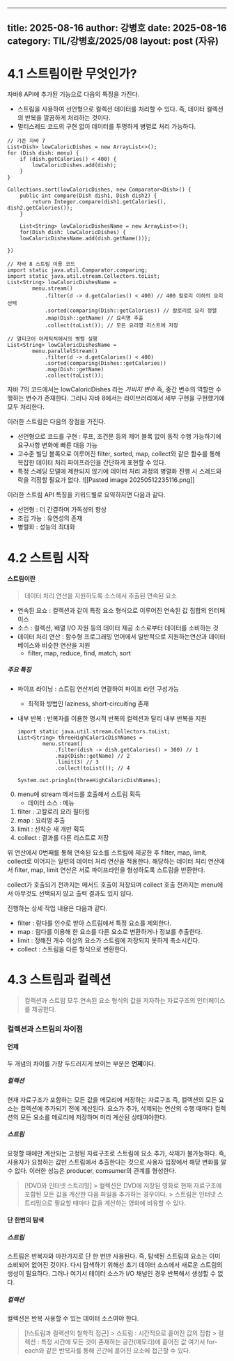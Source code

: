 
 ---
 title: 2025-08-16
 author: 강병호
 date: 2025-08-16
 category: TIL/강병호/2025/08
 layout: post (자유)
 ---

# 4.1 스트림이란 무엇인가?

자바8 API에 추가된 기능으로 다음의 특징을 가진다.

- 스트림을 사용하여 선언형으로 컬렉션 데이터를 처리할 수 있다. 즉, 데이터 컬렉션의 반복을 깔끔하게 처리하는 것이다.
- 멀티스레드 코드의 구현 없이 데이터를 투명하게 병렬로 처리 가능하다.



```
// 기존 자바 7
List<Dish> lowCaloricDishes = new ArrayList<>();
for (Dish dish: menu) {
	if (dish.getCalories() < 400) {
		lowCaloricDishes.add(dish);
	}
}

Collections.sort(lowCaloricDishes, new Comparator<Dish>() {
	public int compare(Dish dish1, Dish dish2) {
		return Integer.compare(dish1.getCalories(), dish2.getCalories());
	}

	List<String> lowCaloricDishesName = new ArrayList<>();
	for(Dish dish: lowCaloricDishes) {
	lowCaloricDishesName.add(dish.getName())};

})

// 자바 8 스트림 이용 코드
import static java.util.Comparator.comparing;
import static java.util.stream.Collectors.toList;
List<String> lowCaloricDishesName = 
		menu.stream()
			.filter(d -> d.getCalories() < 400) // 400 칼로리 이하의 요리 선택
			.sorted(comparing(Dish::getCalories)) // 칼로리로 요리 정렬
			.map(Dish::getName) // 요리명 추출
			.collect(toList()); // 모든 요리명 리스트에 저장

// 멀티코어 아케틱처에서의 병렬 실행
List<String> lowCaloricDishesName =
		menu.parallelStream()
			.filter(d -> d.getCalories() < 400)
			.sorted(comparing(Dishes::getCalories))
			.map(Dish::getName)
			.collect(toList());
```


자바 7의 코드에서는 lowCaloricDishes 라는 _가비지 변수_ 즉, 중간 변수의 역할만 수행하는 변수가 존재한다.
그러나 자바 8에서는 라이브러리에서 세부 구현을 구현했기에 모두 처리한다.


이러한 스트림은 다음의 장점을 가진다.

- 선언형으로 코드를 구현 : 루프, 조건문 등의 제어 블록 없이 동작 수행 가능하기에 요구사항 변화에 빠른 대응 가능
- 고수준 빌딩 블록으로 이루어진 filter, sorted, map, collect와 같은 함수를 통해 복잡한 데이터 처리 파이프라인을 간단하게 표현할 수 있다.
- 특정 스레딩 모델에 제한되지 않기에 데이터 처리 과정의 병렬화 진행 시 스레드와 락을 걱정할 필요가 없다.
	![[Pasted image 20250512235116.png]]

이러한 스트림 API 특징을 키워드별로 요약하자면 다음과 같다.

- 선언형 : 더 간결하며 가독성의 향상
- 조립 가능 : 유연성의 존재
- 병렬화 : 성능의 최대화

# 4.2 스트림 시작

#### 스트림이란

> 데이터 처리 연산을 지원하도록 소스에서 추출된 연속된 요소

- 연속된 요쇼 : 컬렉션과 같이 특정 요소 형식으로 이루어진 연속된 값 집합의 인터페이스
- 소스 : 컬렉션, 배열 I/O 자원 등의 데이터 제공 소스로부터 데이터를 소비하는 것
- 데이터 처리 연산 : 함수형 프로그래밍 언어에서 일반적으로 지원하는연산과 데이터베이스와 비슷한 연산을 지원
	- filter, map, reduce, find, match, sort


##### 주요 특징
- 파이프 라이닝 : 스트림 연산끼리 연결하여 파이프 라인 구성가능
	- 최적화 방법인 laziness, short-circuiting 존재
- 내부 반복 : 반복자를 이용한 명시적 반복의 컬렉션과 달리 내부 반복을 지원



	```
    import static java.util.stream.Collectors.toList;
    List<String> threeHighCaloricDishNames = 
		    menu.stream()
				.filter(dish -> dish.getCalories() > 300) // 1	
				.map(Dish::getName) // 2
				.limit(3) // 3
				.collect(toList()); // 4

	System.out.pringln(threeHighCaloricDishNames);
    ```

0. menu에 stream 메서드를 호출해서 스트림 획득
	- 데이터 소스 : 메뉴
1. filter : 고칼로리 요리 필터링
2. map : 요리명 추출
3. limit : 선착순 새 개만 획득
4. collect : 결과를 다른 리스트로 저장

위 연산에서 0번째를 통해 연속된 요소를 스트림에 제공한 후 filter, map, limit, collect로 이어지는 일련의 데이터 처리 연산을 적용한다.
해당하는 데이터 처리 연산에서 filter, map, limit 연산은 서로 파이프라인을 형성하도록 스트림을 반환한다.

collect가 호출되기 전까지는 메서드 호출이 저장되며 collect 호출 전까지는 menu에서 아무것도 선택되지 않고 출력 결과도 있지 않다.

진행하는 상세 작업 내용은 다음과 같다.

- filter : 람다를 인수로 받아 스트림에서 특정 요소를 제외한다.
- map : 람다를 이용해 한 요소를 다른 요소로 변환하거나 정보를 추출한다.
- limit : 정해진 개수 이상의 요소가 스트림에 저장되지 못하게 축소시킨다.
- collect : 스트림을 다른 형식으로 변환한다.

# 4.3 스트림과 컬렉션

> 컬렉션과 스트림 모두 연속된 요소 형식의 값을 저자하는 자료구조의 인터페이스를 제공한다.

### 컬렉션과 스트림의 차이점

#### 언제
두 개념의 차이를 가장 두드러지게 보이는 부분은 **언제**이다.

##### 컬렉션
현재 자료구조가 포함하는 모든 값을 메모리에 저장하는 자료구조
즉, 컬렉션의 모든 요소는 컬렉션에 추가되기 전에 계산된다. 요소가 추가, 삭제되는 연산의 수행 때마다 컬렉션의 모든 요소를 메로리에 저장하며 미리 계산된 상태여야한다.
##### 스트림
요청할 때에만 계산되는 고정된 자료구조로 스트림에 요소 추가, 삭제가 불가능하다.
즉, 사용자가 요청하는 값만 스트림에서 추출한다는 것으로 사용자 입장에서 해당 변화를 알 수 없다.
이러한 성능은 producer, comsumer의 관계를 형성한다.


> [!DVD와 인터넷 스트리밍]
    > 컬렉션은 DVD에 저장된 영화로 현재 자료구조에 포함된 모든 값을 계산한 다음 파일을 추가하는 경우이다.
    > 스트림은 인터넷 스트리밍으로 필요할 때마다 값을 계산하는 영화에 비유할 수 있다.

#### 단 한번의 탐색
##### 스트림
스트림은 반복자와 마찬가지로 단 한 번만 사용된다. 즉, 탐색된 스트림의 요소는 이미 소비되어 없어진 것이다. 다시 탐색하기 위해선 초기 데이터 소스에서 새로운 스트림의 생성이 필요하다.
그러나 여기서 테이터 소스가 I/O 채널인 경우 반복해서 생성할 수 없다.

##### 컬렉션
컬렉션은 반복 사용할 수 있는 데이터 소스여야 한다.

> [!스트림과 컬렉션의 철학적 접근]
    > 스트림 : 시간적으로 흩어진 값의 집합
    > 컬렉션 : 특정 시간에 모든 것이 존재하는 공간(메모리)에 흩어진 값
    여기서 for-each와 같은 반복자를 통해 곤간에 흩어진 요소에 접근할 수 있다.
